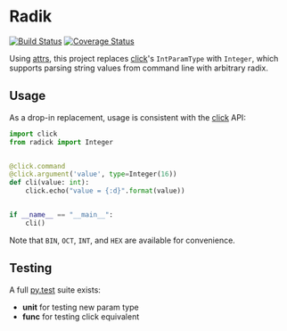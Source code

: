 # Radik

[![Build Status](https://travis-ci.org/phuntimes/radick.svg?branch=master)](https://travis-ci.org/phuntimes/radick)
[![Coverage Status](https://coveralls.io/repos/github/phuntimes/radick/badge.svg?branch=master)](https://coveralls.io/github/phuntimes/radick?branch=master)

Using [attrs], this project replaces [click]'s `IntParamType` with `Integer`, which supports parsing string 
values from command line with arbitrary radix.


## Usage

As a drop-in replacement, usage is consistent with the [click] API: 

```python
import click
from radick import Integer


@click.command
@click.argument('value', type=Integer(16))
def cli(value: int):
    click.echo("value = {:d}".format(value))


if __name__ == "__main__":
    cli()
```

Note that `BIN`, `OCT`, `INT`, and `HEX` are available for convenience.

## Testing

A full [py.test] suite exists:

 * **unit** for testing new param type
 * **func** for testing click equivalent

[attrs]: http://www.attrs.org/
[click]: http://click.pocoo.org/
[py.test]: https://docs.pytest.org/

